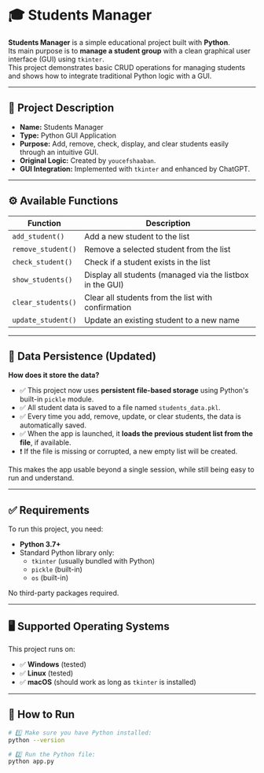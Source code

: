 # 🎓 Students Manager

**Students Manager** is a simple educational project built with **Python**.  
Its main purpose is to **manage a student group** with a clean graphical user interface (GUI) using `tkinter`.  
This project demonstrates basic CRUD operations for managing students and shows how to integrate traditional Python logic with a GUI.

---

## 📌 Project Description

- **Name:** Students Manager
- **Type:** Python GUI Application
- **Purpose:** Add, remove, check, display, and clear students easily through an intuitive GUI.
- **Original Logic:** Created by `youcefshaaban`.
- **GUI Integration:** Implemented with `tkinter` and enhanced by ChatGPT.

---

## ⚙️ Available Functions

| Function           | Description                                               |
| ------------------ | --------------------------------------------------------- |
| `add_student()`    | Add a new student to the list                             |
| `remove_student()` | Remove a selected student from the list                   |
| `check_student()`  | Check if a student exists in the list                     |
| `show_students()`  | Display all students (managed via the listbox in the GUI) |
| `clear_students()` | Clear all students from the list with confirmation        |
| `update_student()` | Update an existing student to a new name                  |

---

## 💾 Data Persistence (Updated)

**How does it store the data?**

- ✅ This project now uses **persistent file-based storage** using Python's built-in `pickle` module.
- ✅ All student data is saved to a file named `students_data.pkl`.
- ✅ Every time you add, remove, update, or clear students, the data is automatically saved.
- ✅ When the app is launched, it **loads the previous student list from the file**, if available.
- ❗ If the file is missing or corrupted, a new empty list will be created.

This makes the app usable beyond a single session, while still being easy to run and understand.

---

## ✅ Requirements

To run this project, you need:

- **Python 3.7+**
- Standard Python library only:
  - `tkinter` (usually bundled with Python)
  - `pickle` (built-in)
  - `os` (built-in)

No third-party packages required.

---

## 🖥️ Supported Operating Systems

This project runs on:

- ✅ **Windows** (tested)
- ✅ **Linux** (tested)
- ✅ **macOS** (should work as long as `tkinter` is installed)

---

## 🚀 How to Run

```bash
# 1️⃣ Make sure you have Python installed:
python --version

# 2️⃣ Run the Python file:
python app.py
